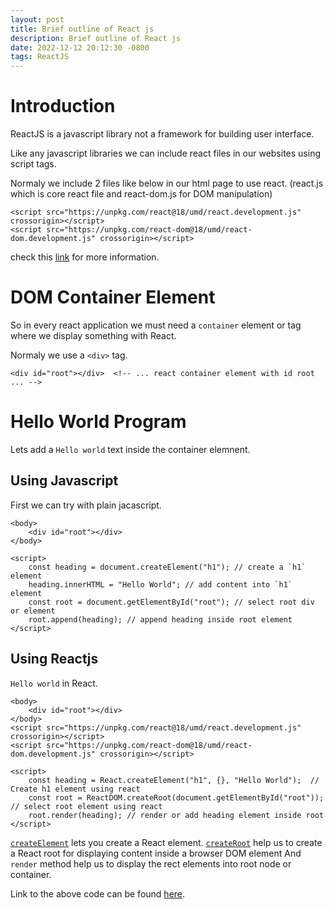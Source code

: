 ```yaml
---
layout: post
title: Brief outline of React js
description: Brief outline of React js
date: 2022-12-12 20:12:30 -0800
tags: ReactJS
---
```


# Introduction

ReactJS is a javascript library not a framework for building user interface.

Like any javascript libraries we can include react files in our websites using script tags.

Normaly we include 2 files like below in our html page to use react. 
(react.js which is core react file and react-dom.js for DOM manipulation)

```
<script src="https://unpkg.com/react@18/umd/react.development.js" crossorigin></script>
<script src="https://unpkg.com/react-dom@18/umd/react-dom.development.js" crossorigin></script>
```
check this [link](https://reactjs.org/docs/add-react-to-a-website.html#step-2-add-the-script-tags) for more information.


# DOM Container Element

So in every react application we must need a `container` element or tag where we display
something with React.

Normaly we use a `<div>` tag.


```
<div id="root"></div>  <!-- ... react container element with id root ... -->

```

# Hello World Program

Lets add a `Hello world` text inside the container elemnent.

## Using Javascript

First we can try with plain jacascript.

```
<body>
    <div id="root"></div>
</body>

<script>
    const heading = document.createElement("h1"); // create a `h1` element
    heading.innerHTML = "Hello World"; // add content into `h1` element
    const root = document.getElementById("root"); // select root div or element
    root.append(heading); // append heading inside root element
</script>
```

## Using Reactjs

`Hello world` in React.

```
<body>
    <div id="root"></div>
</body>
<script src="https://unpkg.com/react@18/umd/react.development.js" crossorigin></script>
<script src="https://unpkg.com/react-dom@18/umd/react-dom.development.js" crossorigin></script>

<script>
    const heading = React.createElement("h1", {}, "Hello World");  // Create h1 element using react
    const root = ReactDOM.createRoot(document.getElementById("root")); // select root element using react
    root.render(heading); // render or add heading element inside root
</script>
```

[`createElement`](https://beta.reactjs.org/apis/react/createElement) lets you create a React element.
[`createRoot`](https://beta.reactjs.org/apis/react-dom/client/createRoot#createroot) help us to create a React root for displaying content inside a browser DOM element
And `render` method help us to display the  rect elements into root node or container.

Link to the above code can be found [here](https://github.com/vyshuks/learn-react/tree/main/01).





